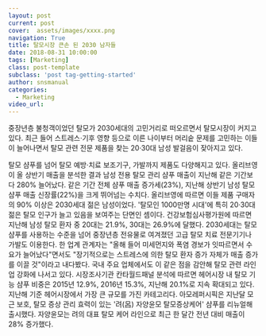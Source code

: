 ```yaml
---
layout: post
current: post
cover:  assets/images/xxxx.png
navigation: True
title: 탈모시장 큰손 된 2030 남자들
date: 2018-08-31 10:00:00
tags: [Marketing]
class: post-template
subclass: 'post tag-getting-started'
author: snsmanual
categories:
  - Marketing
video_url: 
---
```


중장년층 불청객이었던 탈모가 2030세대의 고민거리로 떠오르면서 탈모시장이 커지고 있다. 
최근 들어 스트레스·기후 영향 등으로 이른 나이부터 머리숱 문제를 고민하는 이들이 늘어나면서 
탈모 관련 전문 제품을 찾는 20·30대 남성 발걸음이 잦아지고 있다. 

탈모 샴푸를 넘어 탈모 예방·치료 보조기구, 가발까지 제품도 다양해지고 있다. 
올리브영이 올 상반기 매출을 분석한 결과 남성 전용 탈모 관리 샴푸 매출이 지난해 같은 기간보다 280% 늘어났다. 같은 기간 전체 샴푸 매출 증가세(23%), 지난해 상반기 남성 탈모 샴푸 매출 신장률(22%)을 크게 뛰어넘는 수치다.
올리브영에 따르면 이들 제품 구매자의 90% 이상은 2030세대 젊은 남성이었다. 
'탈모인 1000만명 시대'에 특히 20·30대 젊은 탈모 인구가 늘고 있음을 보여주는 단면인 셈이다. 
건강보험심사평가원에 따르면 지난해 남성 탈모 환자 중 20대는 21.9%, 30대는 26.9%에 달했다. 2030세대는 탈모 샴푸를 사용하는 수준을 넘어 중장년층 전유물로 여겨졌던 고급 탈모 치료 
전문기기나 가발도 이용한다. 
한 업계 관계자는 "올해 들어 미세먼지와 폭염 경보가 잇따르면서 수요가 늘어났다"면서도 
"장기적으로는 스트레스에 의한 탈모 환자 증가 자체가 매출 증가를 이끌 것"이라고 내다봤다.
국내 주요 업체에서도 이 같은 점을 감안해 탈모 관련 라인업 강화에 나서고 있다. 
시장조사기관 칸타월드패널 분석에 따르면 헤어시장 내 탈모 기능 샴푸 비중은 2015년 12.9%, 2016년 15.3%, 지난해 20.1%로 지속 확대되고 있다. 
지난해 기준 헤어시장에서 가장 큰 규모를 가진 카테고리다. 
아모레퍼시픽은 지난달 모근 보호, 탈모 증상 관리 효력이 있는 '려(呂) 자양윤모 탈모증상케어' 
샴푸를 리뉴얼해 출시했다. 자양윤모는 려의 대표 탈모 케어 라인으로 최근 한 달간 전년 대비
매출이 28% 증가했다. 